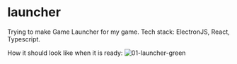 # launcher
Trying to make Game Launcher for my game.
Tech stack: ElectronJS, React, Typescript.

How it should look like when it is ready:
![01-launcher-green](https://user-images.githubusercontent.com/4274934/229272567-45921876-5ded-4e66-b00e-7c6ed7c45637.png)
